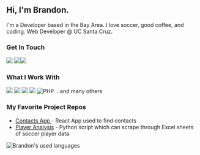 ## Hi, I'm Brandon. 
I'm a Developer based in the Bay Area. I love soccer, good coffee, and coding. Web Developer @ UC Santa Cruz.

### Get In Touch
<a href="mailto:15brandon51@gmail.com"><img src="https://img.shields.io/badge/Gmail-D14836?style=for-the-badge&logo=gmail&logoColor=white"></a> <a href="https://www.linkedin.com/in/brandon-corona-bhardwaj/"><img src="https://img.shields.io/badge/LinkedIn-0077B5?style=for-the-badge&logo=linkedin&logoColor=white"></a><a href="https://brandoncoronabhardwaj.com"><img src="https://img.shields.io/badge/portfolio-0A0A0A?style=for-the-badge&logo=dev.to&logoColor=white"></a> 

### What I Work With
<img src="https://img.shields.io/badge/JavaScript-F7DF1E?style=for-the-badge&logo=javascript&logoColor=black"> <img src="https://img.shields.io/badge/HTML5-E34F26?style=for-the-badge&logo=html5&logoColor=white"> <img src="https://img.shields.io/badge/CSS3-1572B6?style=for-the-badge&logo=css3&logoColor=white"> <img src="https://img.shields.io/badge/React-20232A?style=for-the-badge&logo=react&logoColor=61DAFB"> ![PHP](https://img.shields.io/badge/php-%23777BB4.svg?style=for-the-badge&logo=php&logoColor=white)
...and many others


### My Favorite Project Repos
* <a href="https://github.com/brandon-cor/contact-app"> Contacts App </a> - React App used to find contacts
* <a href="https://github.com/brandon-cor/playeranalysis">Player Analysis</a> - Python script which can scrape through Excel sheets of soccer player data

![Brandon's used languages](https://github-readme-stats.vercel.app/api/top-langs/?username=brandon-cor&layout=compact&theme=transparent)
